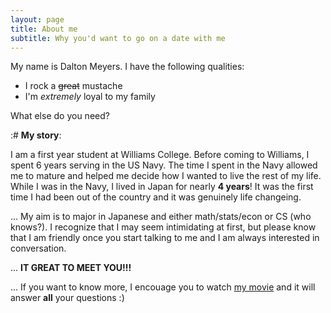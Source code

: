 ```yaml
---
layout: page
title: About me
subtitle: Why you'd want to go on a date with me
---
```


My name is Dalton Meyers. I have the following qualities:

- I rock a ~~great~~ mustache
- I'm _extremely_ loyal to my family

What else do you need?

:# __My story__:

I am a first year student at Williams College. Before coming to Williams, I spent 6 years serving in the US Navy. The time I spent in the Navy allowed me to mature and helped me decide how I wanted to live the rest of my life. While I was in the Navy, I lived in Japan for nearly __4 years__! It was the first time I had been out of the country and it was genuinely life changeing.

... My aim is to major in Japanese and either math/stats/econ or CS (who knows?). I recognize that I may seem intimidating at first, but please know that I am friendly once you start talking to me and I am always interested in conversation.

... __IT GREAT TO MEET YOU!!!__


... If you want to know more, I encouage you to watch [my movie](https://en.wikipedia.org/wiki/The_Princess_Bride_%28film%29) and it will answer **all** your questions :)
